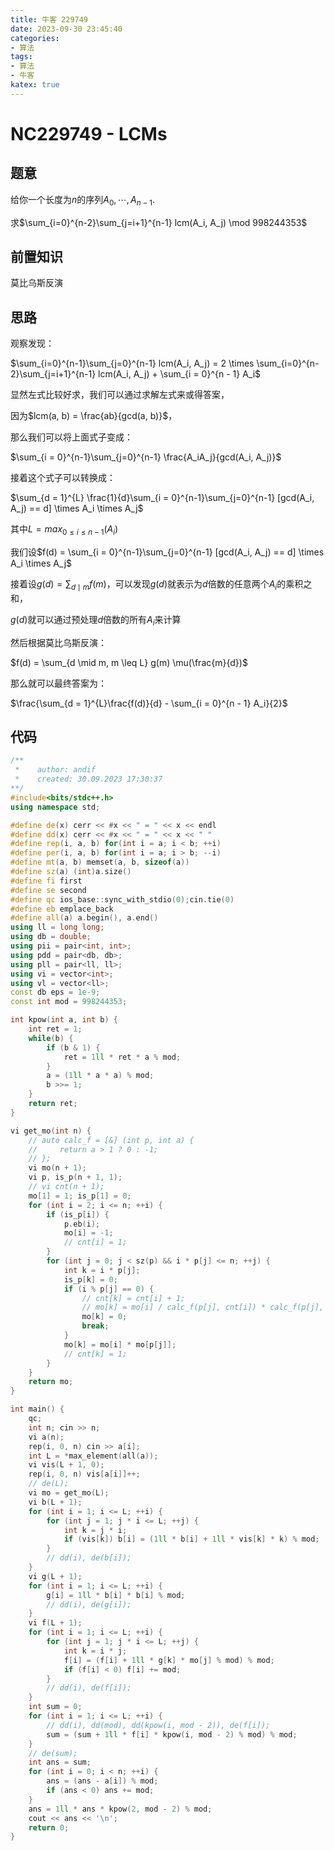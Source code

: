 ```yaml
---
title: 牛客 229749
date: 2023-09-30 23:45:40
categories:
- 算法
tags: 
- 算法
- 牛客
katex: true
---
```


# NC229749 - LCMs

## 题意

给你一个长度为$n$的序列$A_0, \cdots, A_{n-1}$.

求$\sum_{i=0}^{n-2}\sum_{j=i+1}^{n-1} lcm(A_i, A_j) \mod 998244353$

## 前置知识

莫比乌斯反演

## 思路

观察发现：

$\sum_{i=0}^{n-1}\sum_{j=0}^{n-1} lcm(A_i, A_j) = 2 \times \sum_{i=0}^{n-2}\sum_{j=i+1}^{n-1} lcm(A_i, A_j) + \sum_{i = 0}^{n - 1} A_i$

显然左式比较好求，我们可以通过求解左式来或得答案，

因为$lcm(a, b) = \frac{ab}{gcd(a, b)}$，

那么我们可以将上面式子变成：

$\sum_{i = 0}^{n-1}\sum_{j=0}^{n-1} \frac{A_iA_j}{gcd(A_i, A_j)}$

接着这个式子可以转换成：

$\sum_{d = 1}^{L} \frac{1}{d}\sum_{i = 0}^{n-1}\sum_{j=0}^{n-1} [gcd(A_i, A_j) == d] \times A_i \times A_j$

其中$L = max_{0 \leq i \leq n - 1}(A_i)$

我们设$f(d) = \sum_{i = 0}^{n-1}\sum_{j=0}^{n-1} [gcd(A_i, A_j) == d] \times A_i \times A_j$

接着设$g(d) = \sum_{d \mid m} f(m)$，可以发现$g(d)$就表示为$d$倍数的任意两个$A_i$的乘积之和，

$g(d)$就可以通过预处理$d$倍数的所有$A_i$来计算

然后根据莫比乌斯反演：

$f(d) = \sum_{d \mid m, m \leq L} g(m) \mu(\frac{m}{d})$

那么就可以最终答案为：

$\frac{\sum_{d = 1}^{L}\frac{f(d)}{d} - \sum_{i = 0}^{n - 1} A_i}{2}$

## 代码
```c++
/**
 *    author: andif
 *    created: 30.09.2023 17:30:37
**/
#include<bits/stdc++.h>
using namespace std;

#define de(x) cerr << #x << " = " << x << endl
#define dd(x) cerr << #x << " = " << x << " "
#define rep(i, a, b) for(int i = a; i < b; ++i)
#define per(i, a, b) for(int i = a; i > b; --i)
#define mt(a, b) memset(a, b, sizeof(a))
#define sz(a) (int)a.size()
#define fi first
#define se second
#define qc ios_base::sync_with_stdio(0);cin.tie(0)
#define eb emplace_back
#define all(a) a.begin(), a.end()
using ll = long long;
using db = double;
using pii = pair<int, int>;
using pdd = pair<db, db>;
using pll = pair<ll, ll>;
using vi = vector<int>;
using vl = vector<ll>;
const db eps = 1e-9;
const int mod = 998244353;

int kpow(int a, int b) {
    int ret = 1;
    while(b) {
        if (b & 1) {
            ret = 1ll * ret * a % mod;
        }
        a = (1ll * a * a) % mod;
        b >>= 1;
    }
    return ret;
}

vi get_mo(int n) {
    // auto calc_f = [&] (int p, int a) {
    //     return a > 1 ? 0 : -1;
    // };
    vi mo(n + 1);
    vi p, is_p(n + 1, 1);
    // vi cnt(n + 1);
    mo[1] = 1; is_p[1] = 0;
    for (int i = 2; i <= n; ++i) {
        if (is_p[i]) {
            p.eb(i);
            mo[i] = -1;
            // cnt[i] = 1;
        }
        for (int j = 0; j < sz(p) && i * p[j] <= n; ++j) {
            int k = i * p[j];
            is_p[k] = 0;
            if (i % p[j] == 0) {
                // cnt[k] = cnt[i] + 1;
                // mo[k] = mo[i] / calc_f(p[j], cnt[i]) * calc_f(p[j], cnt[k]);
                mo[k] = 0;
                break;
            }
            mo[k] = mo[i] * mo[p[j]];
            // cnt[k] = 1;
        }
    }
    return mo;
}

int main() {
    qc;
    int n; cin >> n;
    vi a(n);
    rep(i, 0, n) cin >> a[i];
    int L = *max_element(all(a));
    vi vis(L + 1, 0);
    rep(i, 0, n) vis[a[i]]++;
    // de(L);
    vi mo = get_mo(L);
    vi b(L + 1);
    for (int i = 1; i <= L; ++i) {
        for (int j = 1; j * i <= L; ++j) {
            int k = j * i;
            if (vis[k]) b[i] = (1ll * b[i] + 1ll * vis[k] * k) % mod;
        }
        // dd(i), de(b[i]);
    }
    vi g(L + 1);
    for (int i = 1; i <= L; ++i) {
        g[i] = 1ll * b[i] * b[i] % mod;
        // dd(i), de(g[i]);
    }
    vi f(L + 1);
    for (int i = 1; i <= L; ++i) {
        for (int j = 1; j * i <= L; ++j) {
            int k = i * j;
            f[i] = (f[i] + 1ll * g[k] * mo[j] % mod) % mod;
            if (f[i] < 0) f[i] += mod;
        }
        // dd(i), de(f[i]);
    }
    int sum = 0;
    for (int i = 1; i <= L; ++i) {
        // dd(i), dd(mod), dd(kpow(i, mod - 2)), de(f[i]);
        sum = (sum + 1ll * f[i] * kpow(i, mod - 2) % mod) % mod;
    }
    // de(sum);
    int ans = sum;
    for (int i = 0; i < n; ++i) {
        ans = (ans - a[i]) % mod;
        if (ans < 0) ans += mod;
    }
    ans = 1ll * ans * kpow(2, mod - 2) % mod;
    cout << ans << '\n';
    return 0;
}
```

